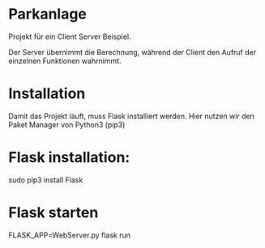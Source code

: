 # Parkanlage

Projekt für ein Client Server Beispiel.

Der Server übernimmt die Berechnung, während der Client den Aufruf der einzelnen Funktionen wahrnimmt.

# Installation
Damit das Projekt läuft, muss Flask installiert werden. Hier nutzen wir den Paket Manager von Python3 (pip3)

# Flask installation:
sudo pip3 install Flask

# Flask starten
FLASK_APP=WebServer.py flask run